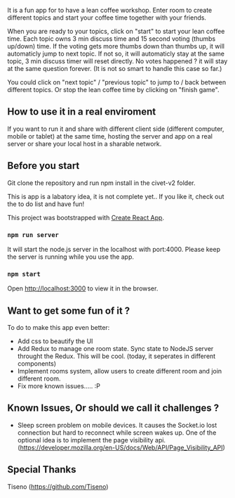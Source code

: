 It is a fun app for to have a lean coffee workshop. Enter room to create different topics and start your coffee time together with your friends. 

When you are ready to your topics, click on "start" to start your lean coffee time. Each topic owns 3 min discuss time and 15 second voting (thumbs up/down) time. If the voting gets more thumbs down than thumbs up, it will automaticly jump to next topic. If not so, it will automaticly stay at the same topic, 3 min discuss timer will reset directly. No votes happened ? it will stay at the same question forever. (It is not so smart to handle this case so far.)

You could click on "next topic" / "previous topic" to jump to / back between different topics. Or stop the lean coffee time by clicking on "finish game".

## How to use it in a real enviroment 

If you want to run it and share with different client side (different computer, mobile or tablet) at the same time, hosting the server and app on a real server or share your local host in a sharable network.

## Before you start

Git clone the repository and run npm install in the civet-v2 folder. 

This is app is a labatory idea, it is not complete yet.. If you like it, check out the to do list and have fun!

This project was bootstrapped with [Create React App](https://github.com/facebook/create-react-app).

### `npm run server`

It will start the node.js server in the localhost with port:4000. Please keep the server is running while you use the app. 

### `npm start`

Open [http://localhost:3000](http://localhost:3000) to view it in the browser.

## Want to get some fun of it ?

To do to make this app even better:
* Add css to beautify the UI
* Add Redux to manage one room state. Sync state to NodeJS server throught the Redux. This will be cool. (today, it seperates in different components) 
* Implement rooms system, allow users to create different room and join different room.
* Fix more known issues..... :P

## Known Issues, Or should we call it challenges ?

* Sleep screen problem on mobile devices. It causes the Socket.io lost connection but hard to reconnect while screen wakes up. One of the optional idea is to implement the page visibility api.(https://developer.mozilla.org/en-US/docs/Web/API/Page_Visibility_API) 

## Special Thanks
Tiseno (https://github.com/Tiseno)

